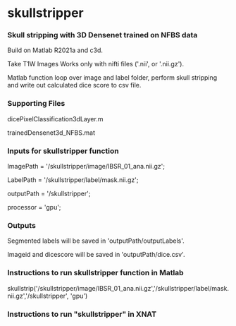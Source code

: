 # skullstripper

### Skull stripping with 3D Densenet trained on NFBS data ###
Build on Matlab R2021a and c3d.

Take T1W Images
Works only with nifti files ('.nii', or '.nii.gz').

Matlab function loop over image and label folder, perform skull stripping and write out calculated dice score to csv file.

### Supporting Files ###
dicePixelClassification3dLayer.m

trainedDensenet3d_NFBS.mat

### Inputs for skullstripper function ###
ImagePath  = '/skullstripper/image/IBSR_01_ana.nii.gz';

LabelPath  = '/skullstripper/label/mask.nii.gz';

outputPath = '/skullstripper';

processor = 'gpu';

### Outputs ###
Segmented labels will be saved in 'outputPath/outputLabels'.

Imageid and dicescore will be saved in 'outputPath/dice.csv'.

### Instructions to run skullstripper function in Matlab ###
skullstrip('/skullstripper/image/IBSR_01_ana.nii.gz','/skullstripper/label/mask.nii.gz','/skullstripper', 'gpu')

### Instructions to run "skullstripper" in XNAT ###
